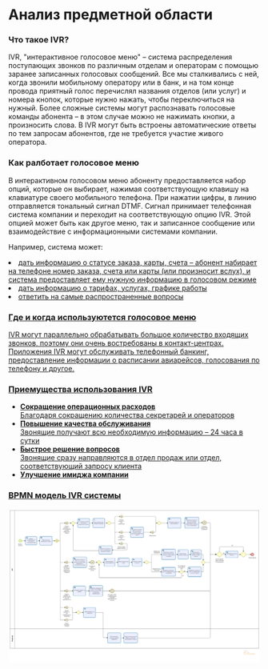 # Анализ предметной области

<h3>Что такое IVR?</h3>

IVR, "интерактивное голосовое меню" – система распределения поступающих звонков по различным отделам и операторам с помощью заранее записанных
голосовых сообщений. Все мы сталкивались с ней, когда звонили мобильному оператору или в банк, и на том конце провода приятный голос перечислял названия
отделов (или услуг) и номера кнопок, которые нужно нажать, чтобы переключиться на нужный. Более сложные системы могут распознавать голосовые команды
абонента – в этом случае можно не нажимать кнопки, а произносить слова. В IVR могут быть встроены автоматические ответы по тем запросам абонентов, где не
требуется участие живого оператора.

<h3>Как ралботает голосовое меню</h3>
В интерактивном голосовом меню абоненту предоставляется набор опций, которые он выбирает, нажимая соответствующую клавишу на клавиатуре своего мобильного телефона. При нажатии цифры, в линию отправляется тональный сигнал DTMF. Сигнал принимает телефонная система компании и переходит на соответствующую опцию IVR. Этой опцией может быть как другое меню, так и записанное сообщение или взаимодействие с информационными системами компании.

Например, система может:

<u>
  <li>дать информацию о статусе заказа, карты, счета – абонент набирает на телефоне номер заказа, счета или карты (или произносит вслух), и система предоставляет ему нужную информацию в голосовом режиме</li>

  <li>дать информацию о тарифах, услугах, графике работы</li>

  <li>ответить на самые распространенные вопросы</li>
</ul>


<h3>Где и когда используютется голосовое меню</h3>
IVR могут параллельно обрабатывать большое количество входящих звонков, поэтому они очень востребованы в контакт-центрах. Приложения IVR могут обслуживать телефонный банкинг, предоставление информации о  расписании авиарейсов, голосования по телефону и другое.

<h3>Приемущества использования IVR</h3>
<ul>
  <li style="font-weight: bold;">Сокращение операционных расходов</li>
  Благодаря сокращению количества секретарей и операторов
  
  <li style="font-weight: bold;">Повышение качества обслуживания</li>
  Звонящие получают всю необходимую информацию – 24 часа в сутки
  
  <li style="font-weight: bold;">Быстрое решение вопросов</li>
  Звонящие сразу направляются в отдел продаж или отдел, соответствующий запросу клиента
  
  <li style="font-weight: bold;">Улучшение имиджа компании</li>
</ul>

<h3>BPMN модель IVR системы</h3>

<img src="https://github.com/otkisider/ZverevAS-progtech/blob/main/IVR.png" style="width=2600px; height=2600px;"></img>



